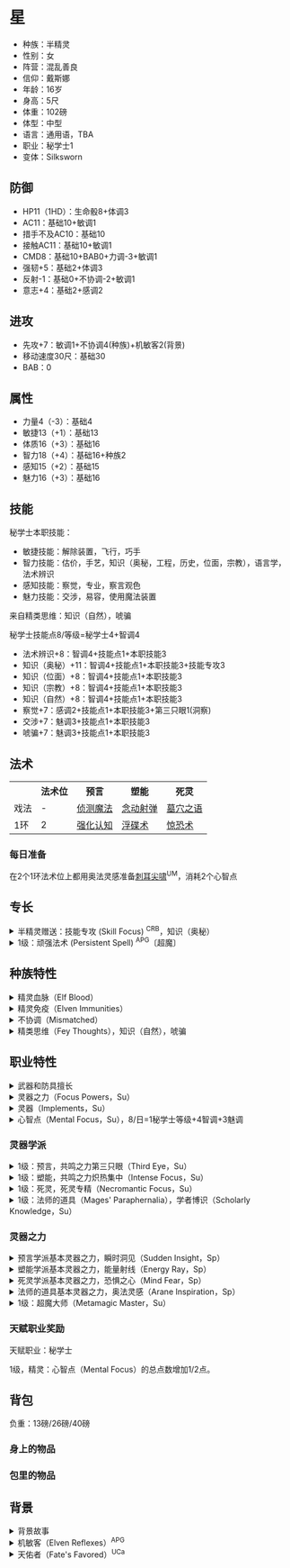 # 星

- 种族：半精灵
- 性别：女
- 阵营：混乱善良
- 信仰：戴斯娜
- 年龄：16岁
- 身高：5尺
- 体重：102磅
- 体型：中型
- 语言：通用语，TBA
- 职业：秘学士1
- 变体：Silksworn

## 防御

- HP11（1HD）：生命骰8+体调3
- AC11：基础10+敏调1
- 措手不及AC10：基础10
- 接触AC11：基础10+敏调1
- CMD8：基础10+BAB0+力调-3+敏调1
- 强韧+5：基础2+体调3
- 反射-1：基础0+不协调-2+敏调1
- 意志+4：基础2+感调2

## 进攻

- 先攻+7：敏调1+不协调4(种族)+机敏客2(背景)
- 移动速度30尺：基础30
- BAB：0

## 属性

- 力量4（-3）：基础4
- 敏捷13（+1）：基础13
- 体质16（+3）：基础16
- 智力18（+4）：基础16+种族2
- 感知15（+2）：基础15
- 魅力16（+3）：基础16

## 技能

秘学士本职技能：
- 敏捷技能：解除装置，飞行，巧手
- 智力技能：估价，手艺，知识（奥秘，工程，历史，位面，宗教），语言学，法术辨识
- 感知技能：察觉，专业，察言观色
- 魅力技能：交涉，易容，使用魔法装置

来自精类思维：知识（自然），唬骗

秘学士技能点8/等级=秘学士4+智调4

- 法术辨识+8：智调4+技能点1+本职技能3
- 知识（奥秘）+11：智调4+技能点1+本职技能3+技能专攻3
- 知识（位面）+8：智调4+技能点1+本职技能3
- 知识（宗教）+8：智调4+技能点1+本职技能3
- 知识（自然）+8：智调4+技能点1+本职技能3
- 察觉+7：感调2+技能点1+本职技能3+第三只眼1(洞察)
- 交涉+7：魅调3+技能点1+本职技能3
- 唬骗+7：魅调3+技能点1+本职技能3

<!--察言观色-->

## 法术

<table><tbody>
<tr>
	<th></th>
	<th>法术位</th>
	<th>预言</th>
	<th>塑能</th>
	<th>死灵</th>
</tr>
<tr>
	<td>戏法</td>
	<td>-</td>
	<td><a href="https://xiaoxiaomeow.github.io/pathfinder/spell?spell=detect%20magic">侦测魔法</a></td>
	<td><a href="https://xiaoxiaomeow.github.io/pathfinder/spell?spell=telekinetic%20projectile">念动射弹</a></td>
	<td><a href="https://xiaoxiaomeow.github.io/pathfinder/spell?spell=grave%20words">墓穴之语</a></td>
</tr>
<tr>
	<td>1环</td>
	<td>2</td>
	<td><a href="https://xiaoxiaomeow.github.io/pathfinder/spells">强化认知</a></td>
	<td><a href="https://xiaoxiaomeow.github.io/pathfinder/spell?spell=floating%20disk">浮碟术</a></td>
	<td><a href="https://xiaoxiaomeow.github.io/pathfinder/spell?spell=cause%20fear">惊恐术</a></td>
</tr>
</tbody></table>

### 每日准备

在2个1环法术位上都用奥法灵感准备[刺耳尖啸](https://xiaoxiaomeow.github.io/pathfinder/spell?spell=ear-piercing%20scream)<sup>UM</sup>，消耗2个心智点


## 专长

<details>
<summary>
半精灵赠送：技能专攻 (Skill Focus) <sup>CRB</sup>，知识（奥秘）
</summary>

选择一项技能。你特别擅长该技能。

专长效果: 你在所有涉及该技能的检定上获得+3加值。如果你该技能的等级为10或更高，此加值提升为+6。

特殊说明: 你可以多次选取此专长。其效果不叠加。每次你获得此专长时，它作用于一种新技能。
</details>

<details>
<summary>
1级：顽强法术 (Persistent Spell) <sup>APG</sup>〔超魔〕
</summary>

你可以调整一个法术，使其更加难以被抵御。

专长效果: 每当一名生物成为顽强法术的目标或者处于法术范围内，并且成功豁免该法术，那么他必须进行另一次豁免检定对抗法术效果。如果该名生物在第二次豁免中失败，那么他会受到法术的全部效果影响，就如同他在第一次豁免中失败一样。顽强法术占用比法术的实际环级高2环的法术位。不需要进行豁免来抵抗或减免效果的法术不会由该专长受益。
</details>

<!--
1级：
3级：
5级：
7级：
9级：
11级：
13级：
14级：
15级：
17级：
19级：
-->

## 种族特性

<details>
<summary>
精灵血脉（Elf Blood）
</summary>
在判断与种族相关的效果时，半精灵同时被视为精灵与人类。
</details>

<details>
<summary>
精灵免疫（Elven Immunities）
</summary>
半精灵免疫魔法睡眠效果，并且在对抗惑控系法术以及效果时，豁免检定获得+2种族加值。
</details>

<details>
<summary>
不协调（Mismatched）
</summary>
并非拥有着人类与精灵混合的身体和面部特征，或非倾向于父母其中一方，一小部分半精灵拥有异常的混合特征。他们拥有明显不协调的眼睛和耳朵，以及参差不齐的肢体。拥有此特性的半精灵在反射豁免承受-2罚值，但在先攻检定获得+4种族加值。此特性取代敏锐感官和昏暗视觉。
</details>

<details>
<summary>
精类思维（Fey Thoughts），知识（自然），唬骗
</summary>

此角色看待世界时更像是第一世界的原居民。在以下技能中选择两项技能：特技、唬骗、攀爬、交涉、易容、逃脱、飞行、知识［自然］、察觉、表演、察言观色、巧手、隐匿、游泳、使用魔法装置。所选技能成为本职技能。

矮人能以此特性替换仇恨。精灵、侏儒、半兽人能以此特性替换种族武器熟悉。半精灵能以此特性替换多才多艺。半身人能以此特性替换无畏。人类能以此特性替换奖励技能（而且人类还获得精类魔法和昏暗视觉，详情请查看精类魔法）。
</details>

## 职业特性

<details>
<summary>
武器和防具擅长
</summary>

A silksworn is proficient with only simple weapons and isn’t proficient with any armor or shields.
</details>

<details>
<summary>
灵器之力（Focus Powers，Su）
</summary>

1级时，秘学士习得所选两个灵器学派的基本灵器之力，并可在所选学派的灵器之力中自选一个习得。每当秘学士习得一个新的灵器学派时，他会自动习得该灵器学派的基本灵器之力。另外，3级及之后每2个等级，秘学士可在已知灵器学派的灵器之力列表中习得一个灵器之力。秘学士只用通过消耗心智点来使用灵器之力。除非另有说明，任何灵器之力的豁免DC都等于10+1/2秘学士职业的等级+秘学士智力调整值。秘学士无法重复习得同一个灵器之力。某些灵器之力需要达到一定秘学士等级方可选择。
</details>

<details>
<summary>
灵器（Implements，Su）
</summary>

1级时，秘学士习得2个灵器学派。在2级及之后每4级，他都可以习得一个新的灵器学派，最高18级时习得7个灵器学派。每个习得的灵器学派都可为每环法术添加一个同学派秘学士法术已知。未习得的灵器学派所包含的法术将不视为处于秘学士的法术列表中。因此秘学士无法使用未习得灵器学派相关法术的法术触发型物品和法术完成型物品，除非通过使用魔法装置技能来发动。秘学士可以重复习得一个灵器学派以获得该学派的更多法术已知。

每个灵器学派都像征着一系列物品。每天，秘学士都需要在已习得灵器学派的灵器列表上各选择一个物品，作为当日的灵器。秘学士只有在保有当日灵器的情况下，才能施放该学派的法术。当他习得一个灵器学派多次时，需要指定更多的灵器来施放法术，每个灵器都符合一套该学派的已知法术。灵器无需是魔法物品，非魔法灵器在穿戴时不视为占用魔法物品装备槽。非魔法物品的灵器对秘学士来说大多为具有历史价值的古物或者对个人来说意义重大，比如古佛指骨、贤王权杖碎片、严师家人的颅骨或先祖的玻璃假眼。

当秘学士施法时，必须掌握对应的灵器，并且将灵器展示给目标或效果区域。这个行为是施法的一部分，不需要额外的动作来完成。如果秘学士缺少对应的灵器，他也可以尝试施放对应法术，但必须通过DC=20+法术环数的专注检定。在没有对应灵器的情况下施放的法术必定使用最低可用施法者等级（1环法术施法者等级1，2环法术施法者等级4，以此类推）。

每个灵器学派都有一种基本灵器之力。基本灵器之力会直接加入秘学士习得的灵器之力表中。此外，每个灵器学派都会提供系列灵器之力供秘学士选择。

When a silksworn chooses an implement school, he does not choose a specific object. Instead, a silksworn must be wearing an ostentatious garment or magic item worth 10 gp or more of the appropriate type and in the appropriate slot: abjuration (wrists), conjuration (shoulders), divination (eyes), enchantment (neck), evocation (hands), illusion (head), necromancy (chest), and transmutation (feet). A silksworn who does not meet this requirement is treated as lacking the appropriate implement for the purpose of his class features, including spellcasting.

This alters the occultist’s implements.

At 1st level, the silksworn gains access to four implement schools instead of two. At 2nd level and every 4 occultist levels thereafter, the silksworn gains access to an additional implement school, to a maximum of nine schools at 18th level.

At 8th, 12th, and 16th levels, the silksworn increases the number of spells of each level he can cast each day by one.

This does not allow the silksworn to cast spells of a level he does not yet have access to.

This ability alters implements and the occultist’s weapon and armor proficiencies, and replaces outside contact.
</details>

<details>
<summary>
心智点（Mental Focus，Su），8/日=1秘学士等级+4智调+3魅调
</summary>

秘学士每日可选择将自己的心智点填充进所选灵器中，根据填充进的数值和对应灵器学派发动不同的特殊能力。秘学士的心智点等于秘学士等级+智力调整值，每日恢复至满。他可以任意分配自己的心智点到各灵器中。若某灵器遗失或被摧毁，填充进该灵器的心智点亦会消失，不过下一次恢复心智点时会正常恢复。

填充进了心智点的灵器会根据学派不同给予不同的共鸣之力，并且秘学士可以通过消耗灵器内的心智点激活该学派中已习得的灵器之力。共鸣之力给予的加值会根据填充的心智点数目不同而增减，但该加值只会在每日最初填充心智点时决定，而不会因使用灵器之力消耗掉心智点后随之减少共鸣之力的加值。但若灵器内所有心智点皆用尽，该灵器学派所赋予的共鸣之力将会失去，直到重新填充心智点为止。

灵器将会为该灵器的占有者提供共鸣之力，因此秘学士可以将填充好心智点的灵器借给盟友以给予盟友共鸣之力。如此做会让秘学士自己很难施放一系列法术，并且无法通过该灵器使用灵器之力，直到他寻回灵器或重新恢复心智点。

秘学士每天一次只会在进行至少8小时睡眠后恢复心智点。之后必须花费1小时时间准备灵器和填充心智点。每次恢复心智点时，之前未曾用掉的心智点将会消失。

秘学士可以选择将心智点留存在自己体内，而非填充进灵器中，称为共用心智点。用共用心智点启动灵器之力时，会消耗更多点数。任何秘学士用共用心智点启动使用（或维持）的灵器之力，会消耗双倍的心智点数额。共用心智点可以用来启动使用任何灵器学派中已习得的灵器之力，但不会对共鸣之力造成影响。任何没有在日初填充入心智点的灵器将不会给予共鸣之力。

The silksworn’s available mental focus is equal to his occultist level + his Intelligence modifier + his Charisma modifier.

This ability alters mental focus.
</details>

### 灵器学派

<details>
<summary>
1级：预言，共鸣之力第三只眼（Third Eye，Su）
</summary>

该灵器能让持有者注意到平常看不见的东西。该灵器每填充入2点心智点，持有者的察觉技能检定就获得+1洞察加值，最高加值等于秘学士等级。若秘学士等级至少为3且至少填充入3点心智点，该灵器可给予低光视力能力。若秘学士等级至少为5且至少填充入6点心智点，该灵器可再给予60尺暗视。若持有者已有暗视能力，则灵器改为提高暗视距离30尺）。若秘学士等级至少为7且至少填充入9点心智点，该灵器再给予识破隐形能力（如同名法术效果）。若秘学士等级至少为13且至少填充入12点心智点，该灵器再给予盲感30尺。若秘学士等级至少为19且至少填充入15点心智点，该灵器再给予30尺盲视。
</details>

<details>
<summary>
1级：塑能，共鸣之力炽热集中（Intense Focus，Su）
</summary>

灵器引导增强塑能的伤害效果。携带有该灵器的施法者在施放任何造成伤害的持续时间为瞬间的法术或灵器之力时，可以将该法器作为额外的器材施法成分。若如此，该法术或灵器之力造成每填充2点心智点1点额外的同类型伤害，最高为每2秘学士等级1点。
</details>

<details>
<summary>
1级：死灵，死灵专精（Necromantic Focus，Su）
</summary>

灵器给予持有者更强的操控不死之力。灵气内每填充入1点心智点，持有者就可以额外操控2HD的不死生物（最高额外为4X秘学士等级个HD）。施法者释放创造不死生物的死灵系法术时，可以将该灵器作为额外的器材施法成分。如此做会创造出额外HD的不死生物，额外HD数额等于可额外控制的不死生物HD数（计算该效果在亵渎术等双倍HD限制之后）。另外，灵器内每填充有4点心智点，不死生物对抗持有者的法术时豁免检定就承受-1罚值。
</details>

<details>
<summary>
1级：法师的道具（Mages' Paraphernalia），学者博识（Scholarly Knowledge，Su）
</summary>

灵器套装在所有的知识检定上提供加值，每有4点在所有关联的灵器上填充的心智点，提供+1加值，最大等于秘学士等级的一半。除此之外，在计算是否成功通过一个DC10以上的知识检定时，他在所有的知识技能上视为已受训。如果秘学士至少有5级，灵器套装的佩戴者可以以类法术能力施放卜筮术（Augury），每日次数等于在关联的灵器中，填入心智点的最大数量。
</details>

### 灵器之力

<details>
<summary>
预言学派基本灵器之力，瞬时洞见（Sudden Insight，Sp）
</summary>

以一个迅捷动作，你消耗1点心智点预见到瞬间未来。你可以在任一次能力检定、攻击检定或技能检定前自由动作使用获得的预兆，让该次检定获得等于1/2秘学士等级的洞察加值（最低为1）。该预兆每回合只能用一次，且若你未在该回合结束前使用掉，洞察到的预兆就会消失，没有任何效果。
</details>

<details>
<summary>
塑能学派基本灵器之力，能量射线（Energy Ray，Sp）
</summary>

以一个引发借机攻击的标准动作，你消耗1点心智点释放出纯粹的能量，远程接触攻击一个目标。该射线射程为30尺。造成能量伤害1d6+1级后每2秘学士等级1d6（3级2d6,5级3d6，等等，最高19级10d6）点。每次你释放能量射线时，必须决定该次能量类型（酸、寒冷、电击或火焰）。
</details>

<details>
<summary>
死灵学派基本灵器之力，恐惧之心（Mind Fear，Sp）
</summary>

以一个标准动作，你消耗1点心智点唤起一个活物心中的恐惧。目标必须距离你30尺以内，且可进行意志豁免检定免除该效果。若豁免失败，HD小于等于你的目标将会惊惧1d4轮，HD大于你的目标则只战栗1d4轮。这是一个影响心灵的恐惧效果。
</details>

<details>
<summary>
法师的道具基本灵器之力，奥法灵感（Arane Inspiration，Sp）
</summary>

通过研究一本法术书15分钟，你可以花费1点或更多心智点，来从术士/法师法术列表中准备一个在该法术书中的预言系、塑能系或者死灵系法术。你必须为准备该法术选择一个未使用的法术位，并且选择的法术必须和你所选择的法术位环级相同或更低。你所需要花费的心智点等于所使用的法术位的环级。你可以在准备的法术上应用超魔专长，并且这会如常增加法术占用的法术环级。在法术准备好后，你可以如常施放它，使用准备所用的法术位（你不能使用其他任何你的法术未来施放它，这限制了你每次只能使用该能力施放它一次）。该法术视为一个异能法术。
</details>

<details>
<summary>
1级：超魔大师（Metamagic Master，Su）
</summary>

在施放一个法术时，通过一个自由动作，你可以花费1点或者更多的心智点，将一个你所知的超魔专长应用到该法术上，而不会增加该法术的施法时间和所使用的法术环级。使用该能力所须花费的心智点数量等于超魔专长通常所增加的法术环级（最少为1）。
</details>

### 天赋职业奖励

天赋职业：秘学士

1级，精灵：心智点（Mental Focus）的总点数增加1/2点。

## 背包

负重：13磅/26磅/40磅

### 身上的物品

### 包里的物品

## 背景

<details>
<summary>
背景故事
</summary>

</details>

<details>
<summary>
机敏客（Elven Reflexes）<sup>APG</sup>
</summary>

你的双亲之一来自野精灵部落，你也从精灵亲族中遗传到了快速的反应力。你的先攻检定获得+2背景加值。
</details>

<details>
<summary>
天佑者（Fate's Favored）<sup>UCa</sup>
</summary>

天命注视着你。当你受益于幸运加值或类似状况时，该加值提高1。
</details>
